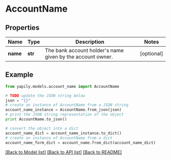 # AccountName


## Properties

Name | Type | Description | Notes
------------ | ------------- | ------------- | -------------
**name** | **str** | The bank account holder&#39;s name given by the account owner. | [optional] 

## Example

```python
from yapily.models.account_name import AccountName

# TODO update the JSON string below
json = "{}"
# create an instance of AccountName from a JSON string
account_name_instance = AccountName.from_json(json)
# print the JSON string representation of the object
print AccountName.to_json()

# convert the object into a dict
account_name_dict = account_name_instance.to_dict()
# create an instance of AccountName from a dict
account_name_form_dict = account_name.from_dict(account_name_dict)
```
[[Back to Model list]](../README.md#documentation-for-models) [[Back to API list]](../README.md#documentation-for-api-endpoints) [[Back to README]](../README.md)


